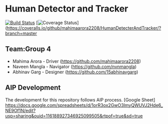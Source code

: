 # Human Detector and Tracker 
[![Build Status](https://github.com/mahimaarora2208/HumanDetecterAndTracker/actions/workflows/build_and_coveralls.yml/badge.svg)](https://github.com/mahimaarora2208/HumanDetecterAndTracker//actions/workflows/build_and_coveralls.yml)
[![Coverage Status](https://coveralls.io/repos/github/mahimaarora2208/HumanDetecterAndTracker/badge.svg?branch=master)](https://coveralls.io/github/mahimaarora2208/HumanDetecterAndTracker/?branch=master
## Team:Group 4

 - Mahima Arora - Driver (https://github.com/mahimaarora2208)
 - Naveen Mangla - Navigator (https://github.com/nvnmangla)
 - Abhinav Garg - Designer (https://github.com/15abhinavgarg)


## AIP Development

The development for this repository follows AIP process.
[Google Sheet] https://docs.google.com/spreadsheets/d/1orR3ox2GwO3lmyQWUVJ2Hde6_NE9Of1N/edit?usp=sharing&ouid=116188927346925099505&rtpof=true&sd=true